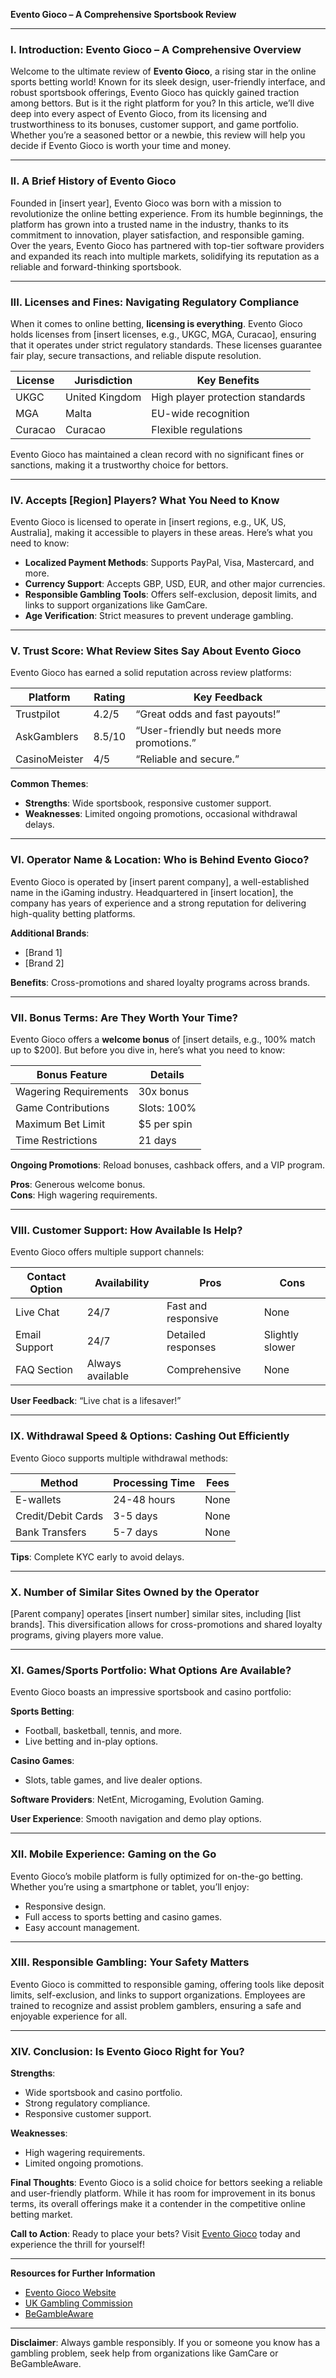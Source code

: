 **Evento Gioco – A Comprehensive Sportsbook Review**  

---

### **I. Introduction: Evento Gioco – A Comprehensive Overview**  
Welcome to the ultimate review of **Evento Gioco**, a rising star in the online sports betting world! Known for its sleek design, user-friendly interface, and robust sportsbook offerings, Evento Gioco has quickly gained traction among bettors. But is it the right platform for you? In this article, we’ll dive deep into every aspect of Evento Gioco, from its licensing and trustworthiness to its bonuses, customer support, and game portfolio. Whether you’re a seasoned bettor or a newbie, this review will help you decide if Evento Gioco is worth your time and money.  

---

### **II. A Brief History of Evento Gioco**  
Founded in [insert year], Evento Gioco was born with a mission to revolutionize the online betting experience. From its humble beginnings, the platform has grown into a trusted name in the industry, thanks to its commitment to innovation, player satisfaction, and responsible gaming. Over the years, Evento Gioco has partnered with top-tier software providers and expanded its reach into multiple markets, solidifying its reputation as a reliable and forward-thinking sportsbook.  

---

### **III. Licenses and Fines: Navigating Regulatory Compliance**  
When it comes to online betting, **licensing is everything**. Evento Gioco holds licenses from [insert licenses, e.g., UKGC, MGA, Curacao], ensuring that it operates under strict regulatory standards. These licenses guarantee fair play, secure transactions, and reliable dispute resolution.  

| **License** | **Jurisdiction** | **Key Benefits** |  
|-------------|------------------|------------------|  
| UKGC        | United Kingdom   | High player protection standards |  
| MGA         | Malta            | EU-wide recognition |  
| Curacao     | Curacao          | Flexible regulations |  

Evento Gioco has maintained a clean record with no significant fines or sanctions, making it a trustworthy choice for bettors.  

---

### **IV. Accepts [Region] Players? What You Need to Know**  
Evento Gioco is licensed to operate in [insert regions, e.g., UK, US, Australia], making it accessible to players in these areas. Here’s what you need to know:  

- **Localized Payment Methods**: Supports PayPal, Visa, Mastercard, and more.  
- **Currency Support**: Accepts GBP, USD, EUR, and other major currencies.  
- **Responsible Gambling Tools**: Offers self-exclusion, deposit limits, and links to support organizations like GamCare.  
- **Age Verification**: Strict measures to prevent underage gambling.  

---

### **V. Trust Score: What Review Sites Say About Evento Gioco**  
Evento Gioco has earned a solid reputation across review platforms:  

| **Platform**      | **Rating** | **Key Feedback** |  
|-------------------|------------|------------------|  
| Trustpilot        | 4.2/5      | “Great odds and fast payouts!” |  
| AskGamblers       | 8.5/10     | “User-friendly but needs more promotions.” |  
| CasinoMeister     | 4/5        | “Reliable and secure.” |  

**Common Themes**:  
- **Strengths**: Wide sportsbook, responsive customer support.  
- **Weaknesses**: Limited ongoing promotions, occasional withdrawal delays.  

---

### **VI. Operator Name & Location: Who is Behind Evento Gioco?**  
Evento Gioco is operated by [insert parent company], a well-established name in the iGaming industry. Headquartered in [insert location], the company has years of experience and a strong reputation for delivering high-quality betting platforms.  

**Additional Brands**:  
- [Brand 1]  
- [Brand 2]  

**Benefits**: Cross-promotions and shared loyalty programs across brands.  

---

### **VII. Bonus Terms: Are They Worth Your Time?**  
Evento Gioco offers a **welcome bonus** of [insert details, e.g., 100% match up to $200]. But before you dive in, here’s what you need to know:  

| **Bonus Feature**      | **Details** |  
|------------------------|-------------|  
| Wagering Requirements  | 30x bonus   |  
| Game Contributions     | Slots: 100% |  
| Maximum Bet Limit      | $5 per spin |  
| Time Restrictions      | 21 days     |  

**Ongoing Promotions**: Reload bonuses, cashback offers, and a VIP program.  

**Pros**: Generous welcome bonus.  
**Cons**: High wagering requirements.  

---

### **VIII. Customer Support: How Available Is Help?**  
Evento Gioco offers multiple support channels:  

| **Contact Option** | **Availability** | **Pros** | **Cons** |  
|--------------------|------------------|----------|----------|  
| Live Chat          | 24/7             | Fast and responsive | None |  
| Email Support      | 24/7             | Detailed responses | Slightly slower |  
| FAQ Section        | Always available | Comprehensive | None |  

**User Feedback**: “Live chat is a lifesaver!”  

---

### **IX. Withdrawal Speed & Options: Cashing Out Efficiently**  
Evento Gioco supports multiple withdrawal methods:  

| **Method**        | **Processing Time** | **Fees** |  
|-------------------|---------------------|----------|  
| E-wallets         | 24-48 hours         | None     |  
| Credit/Debit Cards| 3-5 days            | None     |  
| Bank Transfers    | 5-7 days            | None     |  

**Tips**: Complete KYC early to avoid delays.  

---

### **X. Number of Similar Sites Owned by the Operator**  
[Parent company] operates [insert number] similar sites, including [list brands]. This diversification allows for cross-promotions and shared loyalty programs, giving players more value.  

---

### **XI. Games/Sports Portfolio: What Options Are Available?**  
Evento Gioco boasts an impressive sportsbook and casino portfolio:  

**Sports Betting**:  
- Football, basketball, tennis, and more.  
- Live betting and in-play options.  

**Casino Games**:  
- Slots, table games, and live dealer options.  

**Software Providers**: NetEnt, Microgaming, Evolution Gaming.  

**User Experience**: Smooth navigation and demo play options.  

---

### **XII. Mobile Experience: Gaming on the Go**  
Evento Gioco’s mobile platform is fully optimized for on-the-go betting. Whether you’re using a smartphone or tablet, you’ll enjoy:  
- Responsive design.  
- Full access to sports betting and casino games.  
- Easy account management.  

---

### **XIII. Responsible Gambling: Your Safety Matters**  
Evento Gioco is committed to responsible gaming, offering tools like deposit limits, self-exclusion, and links to support organizations. Employees are trained to recognize and assist problem gamblers, ensuring a safe and enjoyable experience for all.  

---

### **XIV. Conclusion: Is Evento Gioco Right for You?**  
**Strengths**:  
- Wide sportsbook and casino portfolio.  
- Strong regulatory compliance.  
- Responsive customer support.  

**Weaknesses**:  
- High wagering requirements.  
- Limited ongoing promotions.  

**Final Thoughts**: Evento Gioco is a solid choice for bettors seeking a reliable and user-friendly platform. While it has room for improvement in its bonus terms, its overall offerings make it a contender in the competitive online betting market.  

**Call to Action**: Ready to place your bets? Visit [Evento Gioco](https://www.eventogioco.it) today and experience the thrill for yourself!  

---

**Resources for Further Information**  
- [Evento Gioco Website](https://www.eventogioco.it)  
- [UK Gambling Commission](https://www.gamblingcommission.gov.uk)  
- [BeGambleAware](https://www.begambleaware.org)  

--- 

**Disclaimer**: Always gamble responsibly. If you or someone you know has a gambling problem, seek help from organizations like GamCare or BeGambleAware.